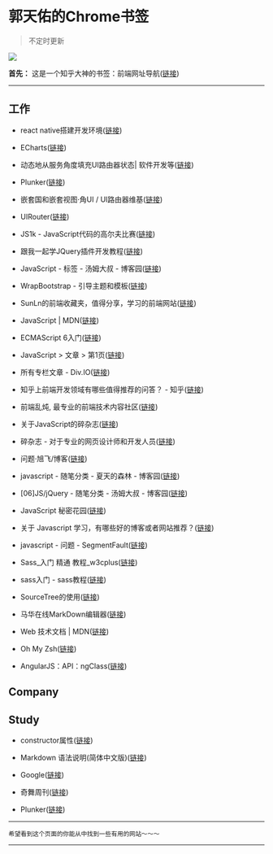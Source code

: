 

# 郭天佑的Chrome书签



>不定时更新

![](http://www.qq1234.org/uploads/allimg/141125/3_141125160019_5.jpg)

**首先：** 这是一个知乎大神的书签：前端网址导航([链接](http://whycss.com/)) 
 
---
## 工作
- react native搭建开发环境([链接](http://reactnative.cn/docs/0.31/getting-started.html))

- ECharts([链接](http://echarts.baidu.com/echarts2/index.html))

- 动态地从服务角度填充UI路由器状态| 软件开发等([链接](https://alexfeinberg.wordpress.com/2014/03/08/dynamically-populating-angular-ui-router-states-from-a-service/))

- Plunker([链接](https://plnkr.co/edit/?p=catalogue))

- 嵌套国和嵌套视图·角UI / UI路由器维基([链接](https://github.com/angular-ui/ui-router/wiki/Nested-States-and-Nested-Views))

- UIRouter([链接](https://github.com/angular-ui/ui-router))

- JS1k - JavaScript代码的高尔夫比赛([链接](http://js1k.com/))

- 跟我一起学JQuery插件开发教程([链接](http://www.poluoluo.com/jzxy/201204/163035.html))

- JavaScript - 标签 - 汤姆大叔 - 博客园([链接](http://www.cnblogs.com/TomXu/tag/JavaScript/))

- WrapBootstrap - 引导主题和模板([链接](https://wrapbootstrap.com/)) 

- SunLn的前端收藏夹，值得分享，学习的前端网站([链接](https://github.com/SunLn/SunLn-F2E-Bookmarks))

- JavaScript | MDN([链接](https://developer.mozilla.org/zh-CN/docs/Web/JavaScript))

- ECMAScript 6入门([链接](http://es6.ruanyifeng.com/))

- JavaScript &gt; 文章 &gt; 第1页([链接](http://www.infoq.com/cn/javascript/articles/))

- 所有专栏文章 - Div.IO([链接](http://div.io/pro/index))

- 知乎上前端开发领域有哪些值得推荐的问答？ - 知乎([链接](https://www.zhihu.com/question/20246142))

- 前端乱炖, 最专业的前端技术内容社区([链接](http://www.html-js.com/))

- 关于JavaScript的碎杂志([链接](https://www.smashingmagazine.com/tag/javascript/)) 

- 碎杂志 - 对于专业的网页设计师和开发人员([链接](https://www.smashingmagazine.com/))

- 问题·旭飞/博客([链接](https://github.com/xufei/blog/issues))

- javascript - 随笔分类 - 夏天的森林 - 博客园([链接](http://www.cnblogs.com/sharpxiajun/category/325366.html))

- [06]JS/jQuery - 随笔分类 - 汤姆大叔 - 博客园([链接](http://www.cnblogs.com/TomXu/category/338104.html))

- JavaScript 秘密花园([链接](https://bonsaiden.github.io/JavaScript-Garden/zh/))

- 关于 Javascript 学习，有哪些好的博客或者网站推荐？([链接](https://www.zhihu.com/question/19651401))

- javascript - 问题 - SegmentFault([链接](https://segmentfault.com/t/javascript))

- Sass_入门 精通 教程_w3cplus([链接](http://www.w3cplus.com/blog/tags/302.html)) 

- sass入门 - sass教程([链接](http://www.w3cplus.com/sassguide/index.html))

- SourceTree的使用([链接](http://www.2cto.com/kf/201605/510423.html))

- 马华在线MarkDown编辑器([链接](http://mahua.jser.me/))

- Web 技术文档 | MDN([链接](https://developer.mozilla.org/zh-CN/docs/Web))

- Oh My Zsh([链接](http://ohmyz.sh/))

- AngularJS：API：ngClass([链接](https://docs.angularjs.org/api/ng/directive/ngClass))

     


## Company

 



## Study


- constructor属性([链接](http://developer.51cto.com/art/200907/134913.htm))

- Markdown 语法说明(简体中文版)([链接](http://wowubuntu.com/markdown/index.html))

- Google([链接](https://www.google.com))

- 奇舞周刊([链接](http://old.75team.com/weekly/))

- Plunker([链接](https://plnkr.co/plunks/views))

___

```
希望看到这个页面的你能从中找到一些有用的网站～～～

```

---


